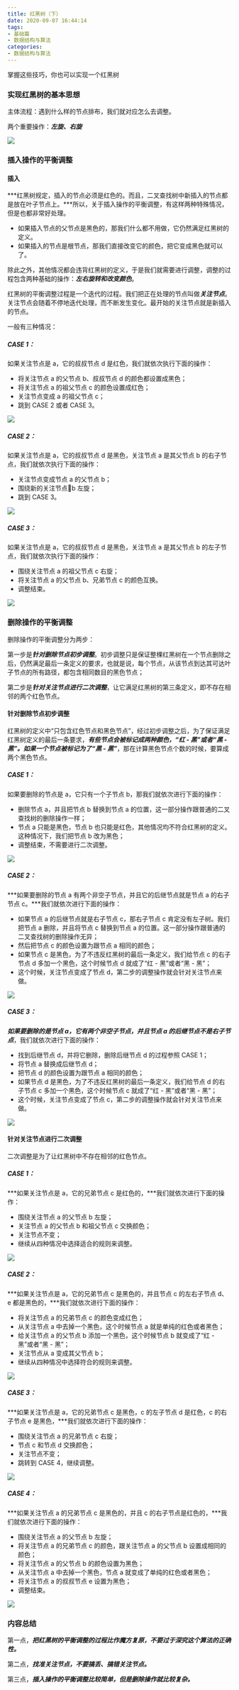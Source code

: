 ```yaml
---
title: 红黑树（下）
date: 2020-09-07 16:44:14
tags:
- 基础篇
- 数据结构与算法
categories:
- 数据结构与算法
---
```


掌握这些技巧，你也可以实现一个红黑树

<!-- more -->

### 实现红黑树的基本思想

主体流程：遇到什么样的节点排布，我们就对应怎么去调整。

两个重要操作：***左旋、右旋***

![](0e37e597737012593a93105ebbf4591e.jpg)

### 插入操作的平衡调整

#### 插入

***红黑树规定，插入的节点必须是红色的。而且，二叉查找树中新插入的节点都是放在叶子节点上。***所以，关于插入操作的平衡调整，有这样两种特殊情况，但是也都非常好处理。

- 如果插入节点的父节点是黑色的，那我们什么都不用做，它仍然满足红黑树的定义。
- 如果插入的节点是根节点，那我们直接改变它的颜色，把它变成黑色就可以了。

除此之外，其他情况都会违背红黑树的定义，于是我们就需要进行调整，调整的过程包含两种基础的操作：***左右旋转和改变颜色***。

红黑树的平衡调整过程是一个迭代的过程。我们把正在处理的节点叫做***关注节点***。关注节点会随着不停地迭代处理，而不断发生变化。最开始的关注节点就是新插入的节点。

一般有三种情况：

##### CASE 1：

如果关注节点是 a，它的叔叔节点 d 是红色，我们就依次执行下面的操作：

- 将关注节点 a 的父节点 b、叔叔节点 d 的颜色都设置成黑色；
- 将关注节点 a 的祖父节点 c 的颜色设置成红色；
- 关注节点变成 a 的祖父节点 c；
- 跳到 CASE 2 或者 CASE 3。

![](603cf91f54b5db21bd02c6c5678ecf40.jpg)

##### CASE 2：

如果关注节点是 a，它的叔叔节点 d 是黑色，关注节点 a 是其父节点 b 的右子节点，我们就依次执行下面的操作：

- 关注节点变成节点 a 的父节点 b；
- 围绕新的关注节点b 左旋；
- 跳到 CASE 3。

![](4480a314f9d83c343b8adbb28b6782ad.jpg)

##### CASE 3：

如果关注节点是 a，它的叔叔节点 d 是黑色，关注节点 a 是其父节点 b 的左子节点，我们就依次执行下面的操作：

- 围绕关注节点 a 的祖父节点 c 右旋；
- 将关注节点 a 的父节点 b、兄弟节点 c 的颜色互换。
- 调整结束。

![](04650d9470b1e67899f5b8b7b8e33212.jpg)

### 删除操作的平衡调整

删除操作的平衡调整分为两步：

第一步是***针对删除节点初步调整***。初步调整只是保证整棵红黑树在一个节点删除之后，仍然满足最后一条定义的要求，也就是说，每个节点，从该节点到达其可达叶子节点的所有路径，都包含相同数目的黑色节点；

第二步是***针对关注节点进行二次调整***，让它满足红黑树的第三条定义，即不存在相邻的两个红色节点。

#### 针对删除节点初步调整

红黑树的定义中“只包含红色节点和黑色节点”，经过初步调整之后，为了保证满足红黑树定义的最后一条要求，***有些节点会被标记成两种颜色，“红 - 黑”或者“黑 - 黑”。如果一个节点被标记为了“黑 - 黑”***，那在计算黑色节点个数的时候，要算成两个黑色节点。

##### CASE 1：

如果要删除的节点是 a，它只有一个子节点 b，那我们就依次进行下面的操作：

- 删除节点 a，并且把节点 b 替换到节点 a 的位置，这一部分操作跟普通的二叉查找树的删除操作一样；
- 节点 a 只能是黑色，节点 b 也只能是红色，其他情况均不符合红黑树的定义。这种情况下，我们把节点 b 改为黑色；
- 调整结束，不需要进行二次调整。

![](a6c4c347b7cbdf57662bab399ed36cc3.jpg)

##### CASE 2：

***如果要删除的节点 a 有两个非空子节点，并且它的后继节点就是节点 a 的右子节点 c。***我们就依次进行下面的操作：

- 如果节点 a 的后继节点就是右子节点 c，那右子节点 c 肯定没有左子树。我们把节点 a 删除，并且将节点 c 替换到节点 a 的位置。这一部分操作跟普通的二叉查找树的删除操作无异；
- 然后把节点 c 的颜色设置为跟节点 a 相同的颜色；
- 如果节点 c 是黑色，为了不违反红黑树的最后一条定义，我们给节点 c 的右子节点 d 多加一个黑色，这个时候节点 d 就成了“红 - 黑”或者“黑 - 黑”；
- 这个时候，关注节点变成了节点 d，第二步的调整操作就会针对关注节点来做。

![](48e3bd2cdd66cb635f8a4df8fb8fd64e.jpg)

##### CASE 3：

***如果要删除的是节点 a，它有两个非空子节点，并且节点 a 的后继节点不是右子节点***，我们就依次进行下面的操作：

- 找到后继节点 d，并将它删除，删除后继节点 d 的过程参照 CASE 1；
- 将节点 a 替换成后继节点 d；
- 把节点 d 的颜色设置为跟节点 a 相同的颜色；
- 如果节点 d 是黑色，为了不违反红黑树的最后一条定义，我们给节点 d 的右子节点 c 多加一个黑色，这个时候节点 c 就成了“红 - 黑”或者“黑 - 黑”；
- 这个时候，关注节点变成了节点 c，第二步的调整操作就会针对关注节点来做。

![](b93c1fa4de16aee5482424ddf49f3c29.jpg)

#### 针对关注节点进行二次调整

二次调整是为了让红黑树中不存在相邻的红色节点。

##### CASE 1：

***如果关注节点是 a，它的兄弟节点 c 是红色的，***我们就依次进行下面的操作：

- 围绕关注节点 a 的父节点 b 左旋；
- 关注节点 a 的父节点 b 和祖父节点 c 交换颜色；
- 关注节点不变；
- 继续从四种情况中选择适合的规则来调整。

![](ac76d78c064a2486e2a5b4c4903acb91.jpg)

##### CASE 2：

***如果关注节点是 a，它的兄弟节点 c 是黑色的，并且节点 c 的左右子节点 d、e 都是黑色的，***我们就依次进行下面的操作：

- 将关注节点 a 的兄弟节点 c 的颜色变成红色；
- 从关注节点 a 中去掉一个黑色，这个时候节点 a 就是单纯的红色或者黑色；
- 给关注节点 a 的父节点 b 添加一个黑色，这个时候节点 b 就变成了“红 - 黑”或者“黑 - 黑”；
- 关注节点从 a 变成其父节点 b；
- 继续从四种情况中选择符合的规则来调整。

![](eca118d673c607eb2b103f3476fb24ec.jpg)

##### CASE 3：

***如果关注节点是 a，它的兄弟节点 c 是黑色，c 的左子节点 d 是红色，c 的右子节点 e 是黑色，***我们就依次进行下面的操作：

- 围绕关注节点 a 的兄弟节点 c 右旋；
- 节点 c 和节点 d 交换颜色；
- 关注节点不变；
- 跳转到 CASE 4，继续调整。

![](44075213100edd70315e1492422c92af.jpg)

##### CASE 4：

***如果关注节点 a 的兄弟节点 c 是黑色的，并且 c 的右子节点是红色的，***我们就依次进行下面的操作：

- 围绕关注节点 a 的父节点 b 左旋；
- 将关注节点 a 的兄弟节点 c 的颜色，跟关注节点 a 的父节点 b 设置成相同的颜色；
- 将关注节点 a 的父节点 b 的颜色设置为黑色；
- 从关注节点 a 中去掉一个黑色，节点 a 就变成了单纯的红色或者黑色；
- 将关注节点 a 的叔叔节点 e 设置为黑色；
- 调整结束。

![](5f73f61bf77a7f2bb75f168cf432ec44.jpg)

### 内容总结

第一点，***把红黑树的平衡调整的过程比作魔方复原，不要过于深究这个算法的正确性。***

第二点，***找准关注节点，不要搞丢、搞错关注节点。***

第三点，***插入操作的平衡调整比较简单，但是删除操作就比较复杂。***

